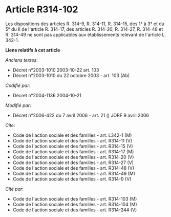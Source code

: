 # Article R314-102

Les dispositions des articles R. 314-9, R. 314-11, R. 314-15, des 1° à 3° et du 5° du II de l'article R. 314-17, des articles
R. 314-20, R. 314-27, R. 314-48 et R. 314-49 ne sont pas applicables aux établissements relevant de l'article L. 342-1.

**Liens relatifs à cet article**

_Anciens textes_:

  - Décret n°2003-1010 2003-10-22 art. 103
  - Décret n°2003-1010 du 22 octobre 2003 - art. 103 (Ab)

_Codifié par_:

  - Décret n°2004-1136 2004-10-21

_Modifié par_:

  - Décret n°2006-422 du 7 avril 2006 - art. 21 () JORF 9 avril 2006

_Cite_:

  - Code de l'action sociale et des familles - art. L342-1 (M)
  - Code de l'action sociale et des familles - art. R314-11 (V)
  - Code de l'action sociale et des familles - art. R314-15 (V)
  - Code de l'action sociale et des familles - art. R314-17 (M)
  - Code de l'action sociale et des familles - art. R314-20 (V)
  - Code de l'action sociale et des familles - art. R314-27 (V)
  - Code de l'action sociale et des familles - art. R314-48 (V)
  - Code de l'action sociale et des familles - art. R314-49 (M)
  - Code de l'action sociale et des familles - art. R314-9 (V)

_Cité par_:

  - Code de l'action sociale et des familles - art. R314-103 (M)
  - Code de l'action sociale et des familles - art. R314-104 (M)
  - Code de l'action sociale et des familles - art. R314-244 (V)
